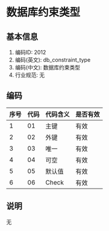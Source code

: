 # 数据库约束类型

## 基本信息

1. 编码ID: 2012
2. 编码(英文): db_constraint_type
3. 编码(中文): 数据库约束类型
4. 行业规范: 无

## 编码

| 序号 | 代码 | 代码含义 | 是否有效 |
| ---- | ---- | -------- | -------- |
| 1    | 01   | 主键     | 有效     |
| 2    | 02   | 外键     | 有效     |
| 3    | 03   | 唯一     | 有效     |
| 4    | 04   | 可空     | 有效     |
| 5    | 05   | 默认值   | 有效     |
| 6    | 06   | Check    | 有效     |

## 说明

无